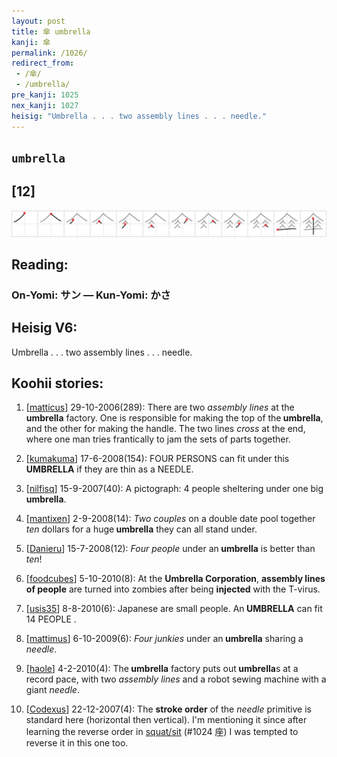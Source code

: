 ```yaml
---
layout: post
title: 傘 umbrella
kanji: 傘
permalink: /1026/
redirect_from:
 - /傘/
 - /umbrella/
pre_kanji: 1025
nex_kanji: 1027
heisig: "Umbrella . . . two assembly lines . . . needle."
---
```


## `umbrella`

## [12]

<div class="stroke"><img src="../images/E58298.png" /></div>

## Reading:

### On-Yomi: サン &mdash; Kun-Yomi: かさ

## Heisig V6:

Umbrella . . . two assembly lines . . . needle.

## Koohii stories:

1) [<a href="http://kanji.koohii.com/profile/matticus">matticus</a>] 29-10-2006(289): There are two <em>assembly lines</em> at the<strong> umbrella</strong> factory. One is responsible for making the top of the<strong> umbrella</strong>, and the other for making the handle. The two lines <em>cross</em> at the end, where one man tries frantically to jam the sets of parts together.

2) [<a href="http://kanji.koohii.com/profile/kumakuma">kumakuma</a>] 17-6-2008(154): FOUR PERSONS can fit under this<strong> UMBRELLA</strong> if they are thin as a NEEDLE.

3) [<a href="http://kanji.koohii.com/profile/nilfisq">nilfisq</a>] 15-9-2007(40): A pictograph: 4 people sheltering under one big<strong> umbrella</strong>.

4) [<a href="http://kanji.koohii.com/profile/mantixen">mantixen</a>] 2-9-2008(14): <em>Two couples</em> on a double date pool together <em>ten</em> dollars for a huge<strong> umbrella</strong> they can all stand under.

5) [<a href="http://kanji.koohii.com/profile/Danieru">Danieru</a>] 15-7-2008(12): <em>Four people</em> under an<strong> umbrella</strong> is better than <em>ten</em>!

6) [<a href="http://kanji.koohii.com/profile/foodcubes">foodcubes</a>] 5-10-2010(8): At the <strong>Umbrella Corporation</strong>, <strong>assembly lines of people</strong> are turned into zombies after being <strong>injected</strong> with the T-virus.

7) [<a href="http://kanji.koohii.com/profile/usis35">usis35</a>] 8-8-2010(6): Japanese are small people. An<strong> UMBRELLA</strong> can fit 14 PEOPLE .

8) [<a href="http://kanji.koohii.com/profile/mattimus">mattimus</a>] 6-10-2009(6): <em>Four junkies</em> under an<strong> umbrella</strong> sharing a <em>needle</em>.

9) [<a href="http://kanji.koohii.com/profile/haole">haole</a>] 4-2-2010(4): The<strong> umbrella</strong> factory puts out<strong> umbrella</strong>s at a record pace, with two <em>assembly lines</em> and a robot sewing machine with a giant <em>needle</em>.

10) [<a href="http://kanji.koohii.com/profile/Codexus">Codexus</a>] 22-12-2007(4): The <strong>stroke order</strong> of the <em>needle</em> primitive is standard here (horizontal then vertical). I&#039;m mentioning it since after learning the reverse order in <a href="../1024">squat/sit</a> (#1024 座) I was tempted to reverse it in this one too.

